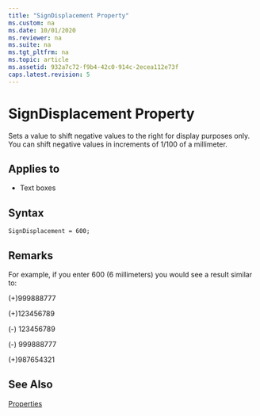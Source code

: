 ```yaml
---
title: "SignDisplacement Property"
ms.custom: na
ms.date: 10/01/2020
ms.reviewer: na
ms.suite: na
ms.tgt_pltfrm: na
ms.topic: article
ms.assetid: 932a7c72-f9b4-42c0-914c-2ecea112e73f
caps.latest.revision: 5
---
```



# SignDisplacement Property

Sets a value to shift negative values to the right for display purposes only. You can shift negative values in increments of 1/100 of a millimeter.  
  
## Applies to  

- Text boxes 

## Syntax

```AL
SignDisplacement = 600; 
```
  
## Remarks  

For example, if you enter 600 (6 millimeters) you would see a result similar to:  
  
(+)999888777  
  
(+)123456789  
  
(-) 123456789  
  
(-) 999888777  
  
(+)987654321  
  
## See Also  

[Properties](devenv-properties.md)